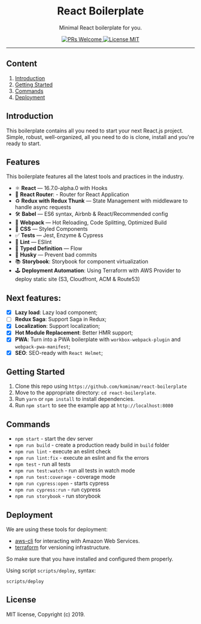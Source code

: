 
<h1 align="center">
React Boilerplate
</h1>

<p align="center">Minimal React boilerplate for you.</p>

<p align="center">
  <a href="http://makeapullrequest.com">
    <img src="https://img.shields.io/badge/PRs-welcome-brightgreen.svg?style=flat-square" alt="PRs Welcome">
  </a>
  <a href="https://opensource.org/licenses/MIT">
    <img src="https://img.shields.io/badge/license-MIT-blue.svg?style=flat-square" alt="License MIT">
  </a>
</p>

<hr />

## Content

1. [Introduction](#installation)
2. [Getting Started](#getting-started)
2. [Commands](#commands)
3. [Deployment](#deployment)

## Introduction

This boilerplate contains all you need to start your next React.js project. Simple, robust, well-organized, all you need to do is clone, install and you're ready to start.

## Features

This boilerplate features all the latest tools and practices in the industry.

- ⚛ **React** — 16.7.0-alpha.0 with Hooks
- 🎡 **React Router**: - Router for React Application
- ♻ **Redux with Redux Thunk** — State Management with middleware to handle async requests
- 🛠 **Babel** — ES6 syntax, Airbnb & React/Recommended config
- 🚀 **Webpack**  — Hot Reloading, Code Splitting, Optimized Build
- 💅 **CSS** — Styled Components
- ✅  **Tests** — Jest, Enzyme & Cypress
- 💖  **Lint** — ESlint
- 🔨  **Typed Definition** — Flow
- 🐶  **Husky** — Prevent bad commits
- 📚 **Storybook**: Storybook for component virtualization
- 🕹 **Deployment Automation**: Using Terraform with AWS Provider to deploy static site (S3, Cloudfront, ACM & Route53)

## Next features:

- [x] **Lazy load**: Lazy load component;
- [ ] **Redux Saga**: Support Saga in Redux;
- [x] **Localization**: Support localization;
- [x] **Hot Module Replacement**: Better HMR support;
- [x] **PWA**: Turn into a PWA boilerplate with `workbox-webpack-plugin` and `webpack-pwa-manifest`;
- [x] **SEO**: SEO-ready with `React Helmet`;

## Getting Started

1. Clone this repo using `https://github.com/kominam/react-boilerplate`
2. Move to the appropriate directory: `cd react-boilerplate`.<br />
3. Run `yarn` or `npm install` to install dependencies.<br />
4. Run `npm start` to see the example app at `http://localhost:8080`

## Commands

- `npm start` - start the dev server
- `npm run build` - create a production ready build in `build` folder
- `npm run lint` - execute an eslint check
- `npm run lint:fix` - execute an eslint and fix the errors
- `npm test` - run all tests
- `npm run test:watch` - run all tests in watch mode
- `npm run test:coverage` - coverage mode
- `npm run cypress:open` - starts cypress
- `npm run cypress:run` - run cypress
- `npm run storybook` - run storybook

## Deployment

We are using these tools for deployment:

- [aws-cli](https://github.com/aws/aws-cli) for interacting with Amazon Web Services.
- [terraform](https://github.com/hashicorp/terraform) for versioning infrastructure.

So make sure that you have installed and configured them properly.

Using script `scripts/deploy`, syntax:

`scripts/deploy`

## License

MIT license, Copyright (c) 2019.
